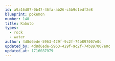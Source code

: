 ```yaml
---
id: a9a16d07-0b47-46fa-ab26-c5b9c1edf2e8
blueprint: pokemon
number: 140
title: Kabuto
types:
  - rock
  - water
author: 4d8d6ede-5963-429f-9c2f-74b897007e0c
updated_by: 4d8d6ede-5963-429f-9c2f-74b897007e0c
updated_at: 1716087079
---
```

